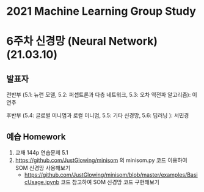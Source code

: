 # 2021 Machine Learning Group Study

# 6주차 신경망 (Neural Network) (21.03.10)

## 발표자
  
  전반부 (5.1: 뉴런 모델, 5.2: 퍼셉트론과 다층 네트워크, 5.3: 오차 역전파 알고리즘): 이연주
  
  후반부 (5.4: 글로벌 미니멈과 로컬 미니멈, 5.5: 기타 신경망, 5.6: 딥러닝 ): 서민경

## 예습 Homework
   
   1. 교재 144p 연습문제 5.1
   2. https://github.com/JustGlowing/minisom 의 minisom.py 코드 이용하여 SOM 신경망 사용해보기
       * https://github.com/JustGlowing/minisom/blob/master/examples/BasicUsage.ipynb 코드 참고하여 
         SOM 신경망 코드 구현해보기
      
   


